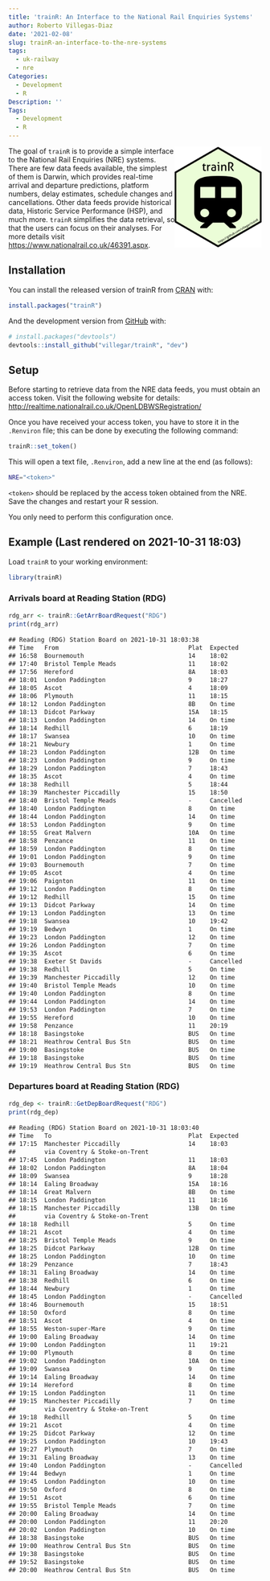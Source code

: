 ```yaml
---
title: 'trainR: An Interface to the National Rail Enquiries Systems'
author: Roberto Villegas-Diaz
date: '2021-02-08'
slug: trainR-an-interface-to-the-nre-systems
tags:
  - uk-railway
  - nre
Categories:
  - Development
  - R
Description: ''
Tags:
  - Development
  - R
---
```


<img src="https://raw.githubusercontent.com/villegar/trainR/main/inst/images/logo.png" alt="logo" align="right" height=200px/>

The goal of `trainR` is to provide a simple interface to the 
National Rail Enquiries (NRE) systems. There are few data feeds 
available, the simplest of them is Darwin, which provides real-time 
arrival and departure predictions, platform numbers, delay estimates, 
schedule changes and cancellations. Other data feeds provide historical 
data, Historic Service Performance (HSP), and much more. `trainR` 
simplifies the data retrieval, so that the users can focus on their 
analyses. For more details visit 
https://www.nationalrail.co.uk/46391.aspx.

## Installation

You can install the released version of trainR from [CRAN](https://CRAN.R-project.org) with:

``` r
install.packages("trainR")
```

And the development version from [GitHub](https://github.com/) with:

``` r
# install.packages("devtools")
devtools::install_github("villegar/trainR", "dev")
```

## Setup
Before starting to retrieve data from the NRE data feeds, you must obtain an access token. 
Visit the following website for details: http://realtime.nationalrail.co.uk/OpenLDBWSRegistration/

Once you have received your access token, you have to store it in the `.Renviron` file; this can be 
done by executing the following command:


```r
trainR::set_token()
```

This will open a text file, `.Renviron`, add a new line at the end (as follows):

```bash
NRE="<token>"
```

`<token>` should be replaced by the access token obtained from the NRE. Save the changes and restart 
your R session.

You only need to perform this configuration once.

## Example (Last rendered on 2021-10-31 18:03)

Load `trainR` to your working environment:

```r
library(trainR)
```

### Arrivals board at Reading Station (RDG)


```r
rdg_arr <- trainR::GetArrBoardRequest("RDG")
print(rdg_arr)
```

```
## Reading (RDG) Station Board on 2021-10-31 18:03:38
## Time   From                                    Plat  Expected
## 16:58  Bournemouth                             14    18:02
## 17:40  Bristol Temple Meads                    11    18:02
## 17:56  Hereford                                8A    18:03
## 18:01  London Paddington                       9     18:27
## 18:05  Ascot                                   4     18:09
## 18:06  Plymouth                                11    18:15
## 18:12  London Paddington                       8B    On time
## 18:13  Didcot Parkway                          15A   18:15
## 18:13  London Paddington                       14    On time
## 18:14  Redhill                                 6     18:19
## 18:17  Swansea                                 10    On time
## 18:21  Newbury                                 1     On time
## 18:23  London Paddington                       12B   On time
## 18:23  London Paddington                       9     On time
## 18:29  London Paddington                       7     18:43
## 18:35  Ascot                                   4     On time
## 18:38  Redhill                                 5     18:44
## 18:39  Manchester Piccadilly                   15    18:50
## 18:40  Bristol Temple Meads                    -     Cancelled
## 18:40  London Paddington                       8     On time
## 18:44  London Paddington                       14    On time
## 18:53  London Paddington                       9     On time
## 18:55  Great Malvern                           10A   On time
## 18:58  Penzance                                11    On time
## 18:59  London Paddington                       8     On time
## 19:01  London Paddington                       9     On time
## 19:03  Bournemouth                             7     On time
## 19:05  Ascot                                   4     On time
## 19:06  Paignton                                11    On time
## 19:12  London Paddington                       8     On time
## 19:12  Redhill                                 15    On time
## 19:13  Didcot Parkway                          14    On time
## 19:13  London Paddington                       13    On time
## 19:18  Swansea                                 10    19:42
## 19:19  Bedwyn                                  1     On time
## 19:23  London Paddington                       12    On time
## 19:26  London Paddington                       7     On time
## 19:35  Ascot                                   6     On time
## 19:38  Exeter St Davids                        -     Cancelled
## 19:38  Redhill                                 5     On time
## 19:39  Manchester Piccadilly                   12    On time
## 19:40  Bristol Temple Meads                    10    On time
## 19:40  London Paddington                       8     On time
## 19:44  London Paddington                       14    On time
## 19:53  London Paddington                       7     On time
## 19:55  Hereford                                10    On time
## 19:58  Penzance                                11    20:19
## 18:18  Basingstoke                             BUS   On time
## 18:21  Heathrow Central Bus Stn                BUS   On time
## 19:00  Basingstoke                             BUS   On time
## 19:18  Basingstoke                             BUS   On time
## 19:19  Heathrow Central Bus Stn                BUS   On time
```

### Departures board at Reading Station (RDG)


```r
rdg_dep <- trainR::GetDepBoardRequest("RDG")
print(rdg_dep)
```

```
## Reading (RDG) Station Board on 2021-10-31 18:03:40
## Time   To                                      Plat  Expected
## 17:15  Manchester Piccadilly                   14    18:03
##        via Coventry & Stoke-on-Trent           
## 17:45  London Paddington                       11    18:03
## 18:02  London Paddington                       8A    18:04
## 18:09  Swansea                                 9     18:28
## 18:14  Ealing Broadway                         15A   18:16
## 18:14  Great Malvern                           8B    On time
## 18:15  London Paddington                       11    18:16
## 18:15  Manchester Piccadilly                   13B   On time
##        via Coventry & Stoke-on-Trent           
## 18:18  Redhill                                 5     On time
## 18:21  Ascot                                   4     On time
## 18:25  Bristol Temple Meads                    9     On time
## 18:25  Didcot Parkway                          12B   On time
## 18:25  London Paddington                       10    On time
## 18:29  Penzance                                7     18:43
## 18:31  Ealing Broadway                         14    On time
## 18:38  Redhill                                 6     On time
## 18:44  Newbury                                 1     On time
## 18:45  London Paddington                       -     Cancelled
## 18:46  Bournemouth                             15    18:51
## 18:50  Oxford                                  8     On time
## 18:51  Ascot                                   4     On time
## 18:55  Weston-super-Mare                       9     On time
## 19:00  Ealing Broadway                         14    On time
## 19:00  London Paddington                       11    19:21
## 19:00  Plymouth                                8     On time
## 19:02  London Paddington                       10A   On time
## 19:09  Swansea                                 9     On time
## 19:14  Ealing Broadway                         14    On time
## 19:14  Hereford                                8     On time
## 19:15  London Paddington                       11    On time
## 19:15  Manchester Piccadilly                   7     On time
##        via Coventry & Stoke-on-Trent           
## 19:18  Redhill                                 5     On time
## 19:21  Ascot                                   4     On time
## 19:25  Didcot Parkway                          12    On time
## 19:25  London Paddington                       10    19:43
## 19:27  Plymouth                                7     On time
## 19:31  Ealing Broadway                         13    On time
## 19:40  London Paddington                       -     Cancelled
## 19:44  Bedwyn                                  1     On time
## 19:45  London Paddington                       10    On time
## 19:50  Oxford                                  8     On time
## 19:51  Ascot                                   6     On time
## 19:55  Bristol Temple Meads                    7     On time
## 20:00  Ealing Broadway                         14    On time
## 20:00  London Paddington                       11    20:20
## 20:02  London Paddington                       10    On time
## 18:38  Basingstoke                             BUS   On time
## 19:00  Heathrow Central Bus Stn                BUS   On time
## 19:38  Basingstoke                             BUS   On time
## 19:52  Basingstoke                             BUS   On time
## 20:00  Heathrow Central Bus Stn                BUS   On time
```
